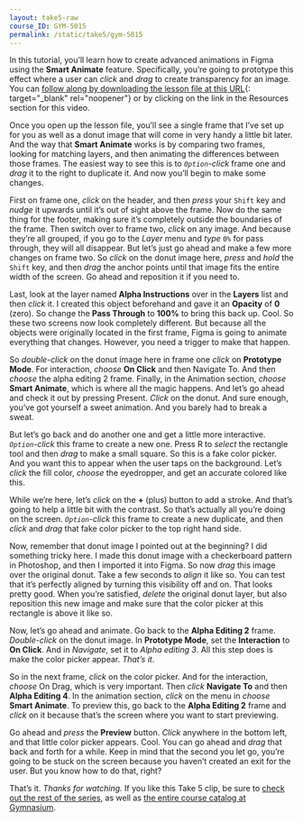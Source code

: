 ```yaml
---
layout: take5-raw
course_ID: GYM-5015
permalink: /static/take5/gym-5015
---
```


In this tutorial, you’ll learn how to create advanced animations in Figma using the **Smart Animate** feature. Specifically, you’re going to prototype this effect where a user can *click* and *drag* to create transparency for an image. You can [follow along by downloading the lesson file at this URL][1]{: target="_blank" rel="noopener"} or by clicking on the link in the Resources section for this video.

Once you open up the lesson file, you’ll see a single frame that I’ve set up for you as well as a donut image that will come in very handy a little bit later. And the way that **Smart Animate** works is by comparing two frames, looking for matching layers, and then animating the differences between those frames. The easiest way to see this is to *`0ption`-click* frame one and *drag* it to the right to duplicate it. And now you’ll begin to make some changes.

First on frame one, *click* on the header, and then *press* your `Shift` key and *nudge* it upwards until it’s out of sight above the frame. Now do the same thing for the footer, making sure it’s completely outside the boundaries of the frame. Then switch over to frame two, *click* on any image. And because they’re all grouped, if you go to the *Layer* menu and *type* `0%` for pass through, they will all disappear. But let’s just go ahead and make a few more changes on frame two. So *click* on the donut image here, *press* and *hold* the `Shift` key, and then *drag* the anchor points until that image fits the entire width of the screen. Go ahead and reposition it if you need to.

Last, look at the layer named **Alpha Instructions** over in the **Layers** list and then *click* it. I created this object beforehand and gave it an **Opacity** of **0** (zero). So change the **Pass Through** to **100%** to bring this back up. Cool. So these two screens now look completely different. But because all the objects were originally located in the first frame, Figma is going to animate everything that changes. However, you need a trigger to make that happen.

So *double-click* on the donut image here in frame one *click* on **Prototype Mode**. For interaction, *choose* **On Click** and then Navigate To. And then *choose* the alpha editing 2 frame. Finally, in the Animation section, *choose* **Smart Animate**, which is where all the magic happens. And let’s go ahead and check it out by pressing Present. *Click* on the donut. And sure enough, you’ve got yourself a sweet animation. And you barely had to break a sweat.

But let’s go back and do another one and get a little more interactive. *`Option`-click* this frame to create a new one. Press R to *select* the rectangle tool and then *drag* to make a small square. So this is a fake color picker. And you want this to appear when the user taps on the background. Let’s *click* the fill color, *choose* the eyedropper, and get an accurate colored like this.

While we’re here, let’s *click* on the **+** (plus) button to add a stroke. And that’s going to help a little bit with the contrast. So that’s actually all you’re doing on the screen. *`Option`-click* this frame to create a new duplicate, and then *click* and *drag* that fake color picker to the top right hand side.

Now, remember that donut image I pointed out at the beginning? I did something tricky here. I made this donut image with a checkerboard pattern in Photoshop, and then I imported it into Figma. So now *drag* this image over the original donut. Take a few seconds to *align* it like so. You can test that it’s perfectly aligned by turning this visibility off and on. That looks pretty good. When you’re satisfied, *delete* the original donut layer, but also reposition this new image and make sure that the color picker at this rectangle is above it like so.

Now, let’s go ahead and animate. Go back to the **Alpha Editing 2** frame. *Double-click* on the donut image. In **Prototype Mode**, set the **Interaction** to **On Click**. And in *Navigate*, set it to *Alpha editing 3*. All this step does is make the color picker appear. *That’s it*.

So in the next frame, *click* on the color picker. And for the interaction, *choose* On Drag, which is very important. Then *click* **Navigate To** and then **Alpha Editing 4**. In the animation section, *click* on the menu in *choose* **Smart Animate**. To preview this, go back to the **Alpha Editing 2** frame and *click* on it because that’s the screen where you want to start previewing.

Go ahead and *press* the **Preview** button. *Click* anywhere in the bottom left, and that little color picker appears. Cool. You can go ahead and *drag* that back and forth for a while. Keep in mind that the second you let go, you’re going to be stuck on the screen because you haven’t created an exit for the user. But you know how to do that, right?

That’s it. *Thanks for watching.* If you like this Take 5 clip, be sure to [check out the rest of the series][2], as well as [the entire course catalog at Gymnasium][3].

[1]: https://gymnasium.github.io/take5/gym-5015.zip
[2]: https://thegymnasium.com/take5
[3]: https://thegymnasium.com/courses
